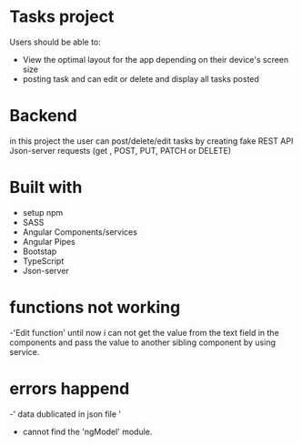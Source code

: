 # Tasks project 

Users should be able to:

- View the optimal layout for the app depending on their device's screen size
- posting task and can edit or delete and display all tasks posted 

# Backend 
in this project the user can post/delete/edit tasks by creating fake REST API Json-server requests (get , POST, PUT, PATCH or DELETE) 

# Built with 
- setup npm 
- SASS
- Angular Components/services 
- Angular Pipes 
- Bootstap 
- TypeScript
- Json-server

# functions not working 
-'Edit function' until now i can not get the value from the text field in the components and pass the value to another sibling component by using service.

# errors happend
-' data dublicated in json file '
- cannot find the 'ngModel' module.








 
